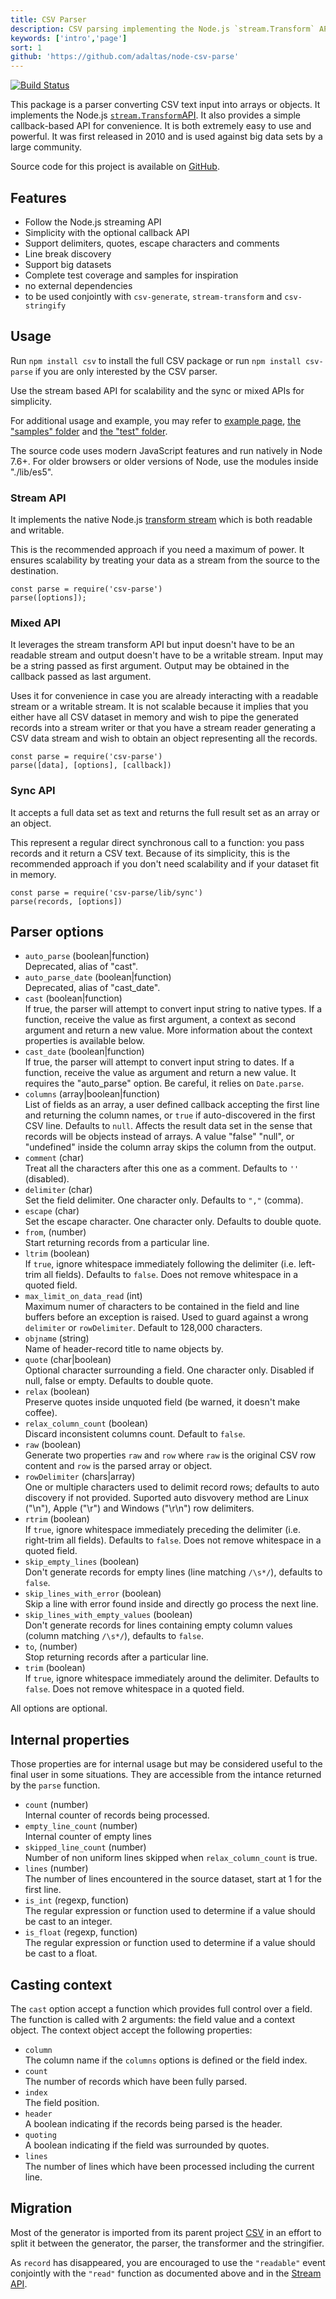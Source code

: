 ```yaml
---
title: CSV Parser
description: CSV parsing implementing the Node.js `stream.Transform` API
keywords: ['intro','page']
sort: 1
github: 'https://github.com/adaltas/node-csv-parse'
---
```


[![Build Status](https://secure.travis-ci.org/adaltas/node-csv-parse.png)][travis-csv-parse]

This package is a parser converting CSV text input into arrays or objects. It
implements the Node.js [`stream.Transform`API][stream]. It also
provides a simple callback-based API for convenience. It is both extremely easy
to use and powerful. It was first released in 2010 and is used against big data
sets by a large community.

Source code for this project is available on [GitHub][parse].

## Features

*   Follow the Node.js streaming API
*   Simplicity with the optional callback API
*   Support delimiters, quotes, escape characters and comments
*   Line break discovery
*   Support big datasets
*   Complete test coverage and samples for inspiration
*   no external dependencies
*   to be used conjointly with `csv-generate`, `stream-transform` and `csv-stringify`

## Usage

Run `npm install csv` to install the full CSV package or run
`npm install csv-parse` if you are only interested by the CSV parser.

Use the stream based API for scalability and the sync or mixed APIs for simplicity.

For additional usage and example, you may refer to
[example page](/parse/examples/),
[the "samples" folder][parse-samples] and [the "test" folder][parse-test].

The source code uses modern JavaScript features and run natively in Node 7.6+.
For older browsers or older versions of Node, use the modules inside "./lib/es5".

### Stream API

It implements the native Node.js [transform stream][stream] which is both
readable and writable.

This is the recommended approach if you need a maximum of power. It ensures
scalability by treating your data as a stream from the source to the destination.

```
const parse = require('csv-parse')
parse([options]);
```

### Mixed API

It leverages the stream transform API but input doesn't have to be an readable
stream and output doesn't have to be a writable stream. Input may be a string
passed as first argument. Output may be obtained in the callback passed as last
argument.

Uses it for convenience in case you are already interacting with a readable
stream or a writable stream. It is not scalable because it implies that you
either have all CSV dataset in memory and wish to pipe the generated
records into a stream writer or that you have a stream reader generating a CSV
data stream and wish to obtain an object representing all the records.

```
const parse = require('csv-parse')
parse([data], [options], [callback])
```

### Sync API

It accepts a full data set as text and returns the full result set as an array
or an object.

This represent a regular direct synchronous call to a function: you pass records
and it return a CSV text. Because of its simplicity, this is the recommended
approach if you don't need scalability and if your dataset fit in memory.

```
const parse = require('csv-parse/lib/sync')
parse(records, [options])
```

## Parser options

*   `auto_parse` (boolean|function)   
    Deprecated, alias of "cast".
*   `auto_parse_date` (boolean|function)   
    Deprecated, alias of "cast_date".
*   `cast` (boolean|function)   
    If true, the parser will attempt to convert input string to native types. If
    a function, receive the value as first argument, a context as second
    argument and return a new value. More information about the context
    properties is available below.
*   `cast_date` (boolean|function)   
    If true, the parser will attempt to convert input string to dates. If a 
    function, receive the value as argument and return a new value. It
    requires the "auto_parse" option. Be careful, it relies on `Date.parse`.
*   `columns` (array|boolean|function)   
    List of fields as an array, a user defined callback accepting the first line
    and returning the column names, or `true` if auto-discovered in the first CSV
    line. Defaults to `null`. Affects the result data set in the sense that
    records will be objects instead of arrays. A value "false" "null", or "undefined" inside
    the column array skips the column from the output.
*   `comment` (char)   
    Treat all the characters after this one as a comment. Defaults to `''`
    (disabled).
*   `delimiter` (char)   
    Set the field delimiter. One character only. Defaults to `","` (comma).
*   `escape` (char)   
    Set the escape character. One character only. Defaults to double quote.
*   `from`, (number)   
    Start returning records from a particular line.
*   `ltrim` (boolean)   
    If `true`, ignore whitespace immediately following the delimiter (i.e.
    left-trim all fields). Defaults to `false`. Does not remove whitespace in a
    quoted field.
*   `max_limit_on_data_read` (int)   
    Maximum numer of characters to be contained in the field and line buffers
    before an exception is raised. Used to guard against a wrong `delimiter` or
    `rowDelimiter`. Default to 128,000 characters.
*   `objname` (string)   
    Name of header-record title to name objects by.
*   `quote` (char|boolean)   
    Optional character surrounding a field. One character only. Disabled if 
    null, false or empty. Defaults to double quote.
*   `relax` (boolean)   
    Preserve quotes inside unquoted field (be warned, it doesn't make coffee).
*   `relax_column_count` (boolean)   
    Discard inconsistent columns count. Default to `false`.
*   `raw` (boolean)   
    Generate two properties `raw` and `row` where `raw` is the original CSV row
    content and `row` is the parsed array or object.
*   `rowDelimiter` (chars|array)   
    One or multiple characters used to delimit record rows; defaults to
    auto discovery if not provided. Suported auto disvovery method are Linux ("\n"),
    Apple ("\r") and Windows ("\r\n") row delimiters.
*   `rtrim` (boolean)   
    If `true`, ignore whitespace immediately preceding the delimiter (i.e.
    right-trim all fields). Defaults to `false`.  Does not remove whitespace in
    a quoted field.
*   `skip_empty_lines` (boolean)   
    Don't generate records for empty lines (line matching `/\s*/`), defaults to `false`.
*   `skip_lines_with_error` (boolean)   
    Skip a line with error found inside and directly go process the next line.
*   `skip_lines_with_empty_values` (boolean)   
    Don't generate records for lines containing empty column values (column
    matching `/\s*/`), defaults to `false`.
*   `to`, (number)   
    Stop returning records after a particular line.
*   `trim` (boolean)   
    If `true`, ignore whitespace immediately around the delimiter. Defaults to
    `false`. Does not remove whitespace in a quoted field.

All options are optional.

## Internal properties

Those properties are for internal usage but may be considered useful to the
final user in some situations. They are accessible from the intance returned by
the `parse` function.

* `count` (number)   
  Internal counter of records being processed.
* `empty_line_count` (number)   
  Internal counter of empty lines
* `skipped_line_count` (number)   
  Number of non uniform lines skipped when `relax_column_count` is true.
* `lines` (number)   
  The number of lines encountered in the source dataset, start at 1 for the
  first line.
* `is_int` (regexp, function)   
  The regular expression or function used to determine if a value should be
  cast to an integer.
* `is_float` (regexp, function)   
  The regular expression or function used to determine if a value should be
  cast to a float.

## Casting context

The `cast` option accept a function which provides full control over a field.
The function is called with 2 arguments: the field value and a context object.
The context object accept the following properties: 

* `column`   
  The column name if the `columns` options is defined or the field index.
* `count`   
  The number of records which have been fully parsed.
* `index`   
  The field position.
* `header`   
  A boolean indicating if the records being parsed is the header.
* `quoting`   
  A boolean indicating if the field was surrounded by quotes.
* `lines`   
  The number of lines which have been processed including the current line.

## Migration

Most of the generator is imported from its parent project [CSV][csv] in an
effort to split it between the generator, the parser, the transformer and the
stringifier.

As `record` has disappeared, you are encouraged to use the `"readable"` event
conjointly with the `"read"` function as documented above and in the
[Stream API][stream].

[csv]: https://github.com/adaltas/node-csv
[travis-csv-parse]: http://travis-ci.org/adaltas/node-csv-parse
[stream]: http://nodejs.org/api/stream.html#stream_class_stream_transform
[parse]: https://github.com/adaltas/node-csv-parse
[parse-samples]: https://github.com/adaltas/node-csv-parse/tree/master/samples
[parse-test]: https://github.com/adaltas/node-csv-parse/tree/master/test
